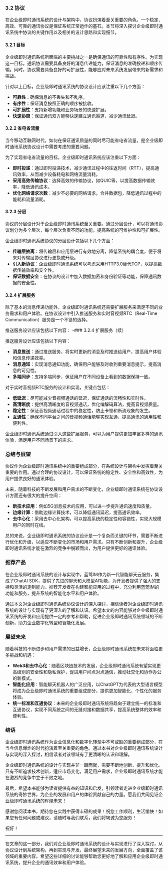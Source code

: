 ### 3.2 协议

在企业级即时通讯系统的设计与架构中，协议扮演着至关重要的角色。一个稳定、高效、可靠的通讯协议是保证系统正常运作的基石。本节将深入探讨企业级即时通讯系统中协议的关键作用以及相关的设计思路和实现细节。

#### 3.2.1 目标

企业级即时通讯系统所面临的主要挑战之一是确保通讯的可靠性和有序性。为实现这一目标，通讯协议需要具备良好的消息传递能力，保证消息的准确投递和顺序传输。同时，协议需要具备良好的可扩展性，能够应对未来系统发展带来的新需求和挑战。

针对以上目标，企业级即时通讯系统的协议设计应该注重以下几个方面：
- **可靠性**：确保消息的不丢失和不乱序。
- **有序性**：保证消息按照正确的顺序被接收。
- **可扩展性**：支持新增功能和业务场景的快速扩展。
- **快速协商**：保证通讯双方能够快速建立通讯渠道，减少通讯延迟。
  
#### 3.2.2 省电省流量

当今移动互联网时代，如何在保证通讯质量的同时尽可能省电省流量，是企业级即时通讯系统协议设计中需要考虑的重要问题。

为了实现省电省流量的目标，企业级即时通讯系统应该注重以下方面：
- **即时投递**：通过即时投递技术，减少通讯过程中的往返时间（RTT），提高通讯效率，从而减少设备耗电和网络流量消耗。
- **采用高效传输协议**：选择高效的传输协议，如QUIC等，以提高数据传输效率，降低通讯成本。
- **优化网络请求次数**：减少不必要的网络请求，合并数据包，降低通讯过程中的能耗和流量消耗。

#### 3.2.3 分层

协议的分层设计对于企业级即时通讯系统至关重要。通过分层设计，可以将通讯协议划分为多个层次，每个层次负责不同的功能，提高系统的可维护性和可扩展性。

企业级即时通讯系统协议的分层设计包括以下几个方面：
- **传输层抽离**：将传输层和应用层进行有效地分离，降低系统的耦合度，便于将来对传输层协议进行更换或升级。
- **引入新协议**：企业级即时通讯系统可以考虑采用HTTP3.0替代TCP，以提高数据传输效率和安全性。
- **保证数据安全**：在协议的设计中加入数据加密和身份验证等功能，保障通讯数据的安全性。

#### 3.2.4 扩展服务

除了基本的消息传递功能外，企业级即时通讯系统还需要扩展服务来满足不同的业务需求和用户体验。在协议设计中引入推送服务和实时音视频RTC（Real-Time Communication）服务是一个不错的选择。

推送服务设计应该包括以下内容：
-### 3.2.4 扩展服务（续）

推送服务设计应该包括以下内容：
- **消息推送**：通过推送服务，将实时更新的消息及时推送给用户，提高用户体验和信息传递效率。
- **消息通知**：实现消息通知功能，确保用户能够及时收到重要消息提示，提高消息的可见性。
- **多端同步**：支持多端同步，保证用户在不同设备上看到的数据保持一致。

对于实时音视频RTC服务的设计和实现，关键点包括：
- **低延迟**：尽可能减少音视频通话的延迟，保证通话的流畅性和实时性。
- **高清晰度**：提供高清晰度的音视频通话，优化编解码算法，提高音视频质量。
- **稳定性**：保证音视频通话过程中的稳定性，防止卡顿和断流现象的发生。
- **互通性**：确保不同平台之间的音视频通话能够实现互通，提高通讯的通用性和便利性。

企业级即时通讯系统通过引入这些扩展服务，可以为用户提供更加丰富多样的通讯体验，满足用户不同场景下的需求。

### 总结与展望

协议作为企业级即时通讯系统中的重要组成部分，在系统设计与架构中发挥着至关重要的作用。通过合理的协议设计，可以保证系统的稳定性、安全性和高效性，为用户提供良好的通讯体验。

未来，随着科技的不断发展和用户需求的不断变化，企业级即时通讯系统在协议设计方面还有很大的提升空间：
- **新技术应用**：例如5G消息技术的应用，可以进一步提升通讯速度和质量。
- **边缘计算**：借助边缘计算技术，可以降低通讯延迟，提高通讯效率。
- **去中心化**：采用去中心化架构，可以提高系统的稳定性和容错性，实现大规模用户的同时在线。

总的来说，企业级即时通讯系统的协议设计是一个复杂而关键的环节，需要不断进行优化和升级，以适应不断变化的市场和用户需求。只有不断创新和提升，企业级即时通讯系统才能在激烈的竞争中脱颖而出，为用户提供更好的通讯体验。

### 推荐产品

在企业级即时通讯系统的设计与实现中，蓝莺IM作为新一代智能聊天云服务，集成了ChatAI SDK，提供了先进的聊天和大模型AI功能，为开发者提供了强大的支持和灵活的定制能力。推荐开发者在构建智能应用的过程中，充分利用蓝莺IM的功能和服务，提升系统的智能化水平和用户体验。

通过本文对企业级即时通讯系统协议设计的深入探讨，相信读者对企业级即时通讯系统的设计与实现有了更深入的了解和认识。希望本文的内容能够对企业级即时通讯系统的开发和应用提供一定的参考和帮助，促进企业级即时通讯系统领域的不断创新，助力企业数字化转型和智能化发展。

### 展望未来

随着科技的不断进步和用户需求的日益增长，企业级即时通讯系统在未来将面临更多挑战和机遇：
- **Web3和去中心化**：随着区块链技术的发展，企业级即时通讯系统有望实现更高级别的安全性和隐私保护，促进用户间点对点通信，推动社交化和协作办公的新模式。
- **智能化应用**：智能聊天机器人的广泛应用，以ChatGPT为代表的大型语言模型将成为企业级即时通讯系统的重要组成部分，提供更加智能化、个性化的服务体验。
- **统一标准和互通协议**：未来的企业级即时通讯系统将趋向于建立统一的标准和互通协议，实现不同系统之间的无缝对接和数据共享，提高系统整体的效率和便利性。

### 结语

企业级即时通讯系统作为企业信息化和数字化转型中不可或缺的重要组成部分，在当今信息爆炸的时代扮演着至关重要的角色。通过本书对企业级即时通讯系统设计与实现的深入探讨，相信读者对该领域有了更清晰的认识和理解。

企业级即时通讯系统的设计与实现并非一蹴而就，需要不断地创新、提升和优化。只有不断追求技术创新，适应市场变化，满足用户需求，企业级即时通讯系统才能在激烈的竞争中立于不败之地。

最后，希望本书能够为读者提供有益的知识和启发，引领读者走进企业级即时通讯系统的奇妙世界，为企业的发展和用户的体验贡献自己的力量。愿我们共同见证企业级即时通讯系统的辉煌未来！

感谢您阅读本书，期待您在实践中获得丰硕的成果！祝您工作顺利，生活愉快！如果您有任何问题或建议，请随时与我们联系，我们将竭诚为您服务！

祝好！

---

在文章的这一部分，我们对企业级即时通讯系统的设计与实现进行了深入探讨，从协议设计到系统架构，再到实现与开发，最终展望未来的发展方向，全面覆盖了该领域的重要内容。希望这些详细的讨论能够帮助您更好地了解和应用企业级即时通讯系统，提升企业的通讯效率和用户体验。